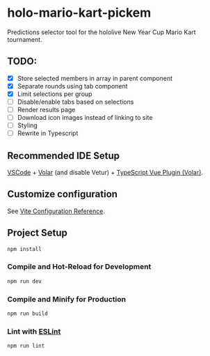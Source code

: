 #  holo-mario-kart-pickem

Predictions selector tool for the hololive New Year Cup Mario Kart tournament.

## TODO:
- [x] Store selected members in array in parent component
- [x] Separate rounds using tab component
- [x] Limit selections per group
- [ ] Disable/enable tabs based on selections
- [ ] Render results page
- [ ] Download icon images instead of linking to site
- [ ] Styling
- [ ] Rewrite in Typescript

## Recommended IDE Setup

[VSCode](https://code.visualstudio.com/) + [Volar](https://marketplace.visualstudio.com/items?itemName=Vue.volar) (and disable Vetur) + [TypeScript Vue Plugin (Volar)](https://marketplace.visualstudio.com/items?itemName=Vue.vscode-typescript-vue-plugin).

## Customize configuration

See [Vite Configuration Reference](https://vitejs.dev/config/).

## Project Setup

```sh
npm install
```

### Compile and Hot-Reload for Development

```sh
npm run dev
```

### Compile and Minify for Production

```sh
npm run build
```

### Lint with [ESLint](https://eslint.org/)

```sh
npm run lint
```
